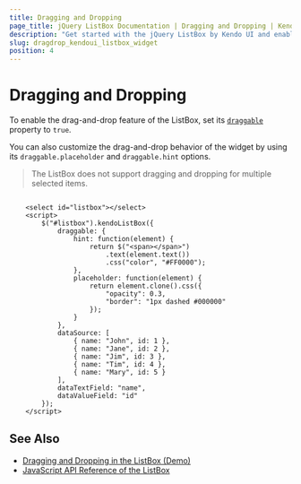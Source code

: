 ```yaml
---
title: Dragging and Dropping
page_title: jQuery ListBox Documentation | Dragging and Dropping | Kendo UI
description: "Get started with the jQuery ListBox by Kendo UI and enable the dragging and dropping of its items."
slug: dragdrop_kendoui_listbox_widget
position: 4
---
```


# Dragging and Dropping

To enable the drag-and-drop feature of the ListBox, set its [`draggable`](/api/javascript/ui/listbox/configuration/draggable) property to `true`.

You can also customize the drag-and-drop behavior of the widget by using its `draggable.placeholder` and `draggable.hint` options.

> The ListBox does not support dragging and dropping for multiple selected items.

```dojo

    <select id="listbox"></select>
    <script>
        $("#listbox").kendoListBox({
            draggable: {
                hint: function(element) {
                    return $("<span></span>")
                        .text(element.text())
                        .css("color", "#FF0000");
                },
                placeholder: function(element) {
                    return element.clone().css({
                        "opacity": 0.3,
                        "border": "1px dashed #000000"
                    });
                }
            },
            dataSource: [
                { name: "John", id: 1 },
                { name: "Jane", id: 2 },
                { name: "Jim", id: 3 },
                { name: "Tim", id: 4 },
                { name: "Mary", id: 5 }
            ],
            dataTextField: "name",
            dataValueField: "id"
        });
    </script>
```

## See Also

* [Dragging and Dropping in the ListBox (Demo)](https://demos.telerik.com/kendo-ui/listbox/drag-and-drop)
* [JavaScript API Reference of the ListBox](/api/javascript/ui/listbox)
